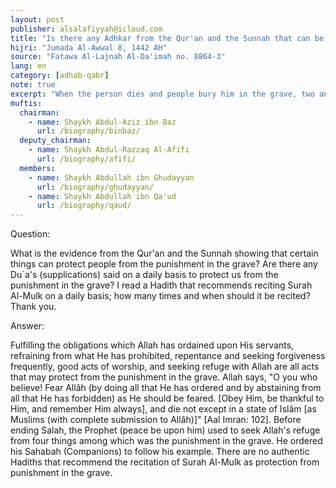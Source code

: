 ```yaml
---
layout: post
publisher: alsalafiyyah@icloud.com
title: "Is there any Adhkar from the Qur'an and the Sunnah that can be said to rescue one from the punishment of the grave?"
hijri: "Jumada Al-Awwal 8, 1442 AH"
source: "Fatawa Al-Lajnah Al-Da'imah no. 8864-3"
lang: en
category: [adhab-qabr]
note: true
excerpt: "When the person dies and people bury him in the grave, two angels come to ask him about his Lord, his prophet, and his religion. The angels will speak to him in a language that he understands."
muftis:
  chairman: 
    - name: Shaykh Abdul-Aziz ibn Baz
      url: /biography/binbaz/
  deputy_chairman:
    - name: Shaykh Abdul-Razzaq Al-Afifi
      url: /biography/afifi/
  members: 
    - name: Shaykh Abdullah ibn Ghudayyan
      url: /biography/ghudayyan/
    - name: Shaykh Abdullah ibn Qa'ud
      url: /biography/qaud/
---
```


Question:

What is the evidence from the Qur'an and the Sunnah showing that certain things can protect people from the punishment in the grave? Are there any Du`a's (supplications) said on a daily basis to protect us from the punishment in the grave? I read a Hadith that recommends reciting Surah Al-Mulk on a daily basis; how many times and when should it be recited? Thank you. 

Answer:

Fulfilling the obligations which Allah has ordained upon His servants, refraining from what He has prohibited, repentance and seeking forgiveness frequently, good acts of worship, and seeking refuge with Allah are all acts that may protect from the punishment in the grave. Allah says, "O you who believe! Fear Allâh (by doing all that He has ordered and by abstaining from all that He has forbidden) as He should be feared. [Obey Him, be thankful to Him, and remember Him always], and die not except in a state of Islâm [as Muslims (with complete submission to Allâh)]" [Aal Imran: 102]. Before ending Salah, the Prophet (peace be upon him) used to seek Allah's refuge from four things among which was the punishment in the grave. He ordered his Sahabah (Companions) to follow his example. There are no authentic Hadiths that recommend the recitation of Surah Al-Mulk as protection from punishment in the grave.

